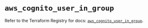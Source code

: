# `aws_cognito_user_in_group`

Refer to the Terraform Registry for docs: [`aws_cognito_user_in_group`](https://registry.terraform.io/providers/hashicorp/aws/5.34.0/docs/resources/cognito_user_in_group).
